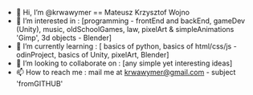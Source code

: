 - 👋 Hi, I’m @krwawymer == Mateusz Krzysztof Wojno
- 👀 I’m interested in : [programming - frontEnd and backEnd, gameDev (Unity), music, oldSchoolGames, law, pixelArt & simpleAnimations 'Gimp', 3d objects - Blender]
- 🌱 I’m currently learning : [ basics of python, basics of html/css/js - odinProject, basics of Unity, pixelArt, Blender]
- 💞️ I’m looking to collaborate on : [any simple yet interesting ideas]
- 📫 How to reach me : mail me at krwawymer@gmail.com - subject 'fromGITHUB'

<!---
krwawymer/krwawymer is a ✨ special ✨ repository because its `README.md` (this file) appears on your GitHub profile.
You can click the Preview link to take a look at your changes.
--->
